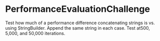 # PerformanceEvaluationChallenge
Test how much of a performance difference concatenating strings is vs. using StringBuilder. Append the same string in each case. Test at500, 5,000, and 50,000 iterations.
